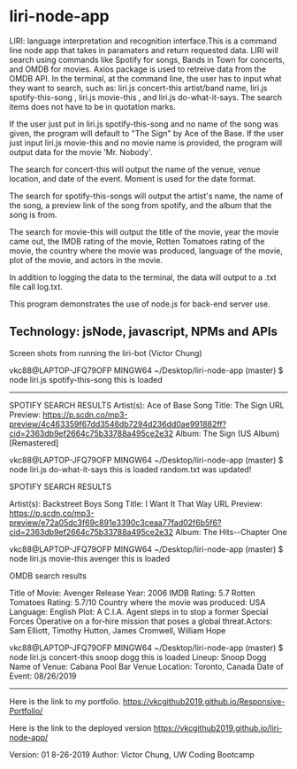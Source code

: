 # liri-node-app
LIRI: language interpretation and recognition interface.This is a command line node app that takes in paramaters and return requested data. LIRI will search using commands like Spotify for songs, Bands in Town for concerts, and OMDB for movies. Axios package is used to retreive data from the OMDB API. In the terminal, at the command line, the user has to input what they want to search, such as: liri.js concert-this artist/band name, liri.js spotify-this-song , liri.js movie-this , and liri.js do-what-it-says. The search items does not have to be in quotation marks.

If the user just put in liri.js spotify-this-song and no name of the song was given, the program will default to "The Sign" by Ace of the Base. If the user just input liri.js movie-this and no movie name is provided, the program will output data for the movie 'Mr. Nobody'.

The search for concert-this will output the name of the venue, venue location, and date of the event. Moment is used for the date format.

The search for spotify-this-songs will output the artist's name, the name of the song, a preview link of the song from spotify, and the album that the song is from.

The search for movie-this will output the title of the movie, year the movie came out, the IMDB rating of the movie, Rotten Tomatoes rating of the movie, the country where the movie was produced, language of the movie, plot of the movie, and actors in the movie.

In addition to logging the data to the terminal, the data will output to a .txt file call log.txt.

This program demonstrates the use of node.js for back-end server use.   

Technology:
jsNode, javascript, NPMs and APIs
-------------------------------------------------------------------------------------------------------------------------------
Screen shots from running the liri-bot (Victor Chung)

vkc88@LAPTOP-JFQ79OFP MINGW64 ~/Desktop/liri-node-app (master)
$ node liri.js spotify-this-song
this is loaded
___________________________________________________________________________________
 SPOTIFY SEARCH RESULTS
Artist(s): Ace of Base
Song Title: The Sign
URL Preview: https://p.scdn.co/mp3-preview/4c463359f67dd3546db7294d236dd0ae991882ff?cid=2363db9ef2664c75b33788a495ce2e32 
Album: The Sign (US Album) [Remastered]


vkc88@LAPTOP-JFQ79OFP MINGW64 ~/Desktop/liri-node-app (master)
$ node liri.js do-what-it-says
this is loaded
random.txt was updated!

 SPOTIFY SEARCH RESULTS

Artist(s): Backstreet Boys
Song Title: I Want It That Way
URL Preview: https://p.scdn.co/mp3-preview/e72a05dc3f69c891e3390c3ceaa77fad02f6b5f6?cid=2363db9ef2664c75b33788a495ce2e32 
Album: The Hits--Chapter One




vkc88@LAPTOP-JFQ79OFP MINGW64 ~/Desktop/liri-node-app (master)
$ node liri.js movie-this avenger
this is loaded

 OMDB search results

Title of Movie: Avenger
Release Year: 2006
IMDB Rating: 5.7
Rotten Tomatoes Rating: 5.7/10
Country where the movie was produced: USA
Language: English
Plot: A C.I.A. Agent steps in to stop a former Special Forces Operative on a for-hire mission that poses a global threat.Actors: Sam Elliott, Timothy Hutton, James Cromwell, William Hope


vkc88@LAPTOP-JFQ79OFP MINGW64 ~/Desktop/liri-node-app (master)
$ node liri.js concert-this snoop dogg
this is loaded
Lineup: Snoop Dogg
Name of Venue: Cabana Pool Bar
Venue Location: Toronto, Canada
Date of Event: 08/26/2019

****************************************************

Here is the link to my portfolio. 
https://vkcgithub2019.github.io/Responsive-Portfolio/

Here is the link to the deployed version 
https://vkcgithub2019.github.io/liri-node-app/



Version: 01 8-26-2019 
Author: Victor Chung, UW Coding Bootcamp
